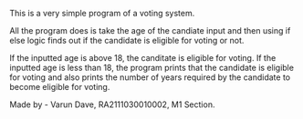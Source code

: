 This is a very simple program of a voting system.

All the program does is take the age of the candiate input and then using if else logic finds out if the candidate is eligible for voting or not.

If the inputted age is above 18, the canditate is eligible for voting.
If the inputted age is less than 18, the program prints that the candidate is eligible for voting and also prints the number of years required by the candidate to become
eligible for voting.

Made by - Varun Dave, RA2111030010002, M1 Section.
